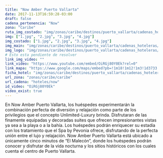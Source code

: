 ```yaml
---
title: "Now Amber Puerto Vallarta"
date: 2017-11-13T16:59:28-03:00
draft: false
cadena_pertenencia: "Now"
zona: "Caribe"
ruta_img_costado: "img/zonas/caribe/destinos/puerto_vallarta/cadenas_hoteleras/am_resort/now/now_amber_puerto_vallarta/imagenes_hotel/"
img: ["1.jpg", "2.jpg", "3.jpg", "4.jpg"]
img_costado: ["1.jpg", "2.jpg", "3.jpg", "4.jpg"]
img_main: "img/zonas/caribe/destinos/puerto_vallarta/cadenas_hoteleras/am_resort/now/now_amber_puerto_vallarta/now_amber_puerto_vallarta.jpg"
img_logo: "img/zonas/caribe/destinos/puerto_vallarta/cadenas_hoteleras/am_resort/now/now_amber_puerto_vallarta/logo_hotel/logo_now_amber_puerto_vallarta.jpg"
# Esto esta pendiente de resolver
link_img_video: ""
link_video: "https://www.youtube.com/embed/OiRGj80Y0Ek?rel=0"
link_mapa: "https://www.google.com/maps/embed?pb=!1m18!1m12!1m3!1d3733.9305885244476!2d-105.23366898507403!3d20.631685886214864!2m3!1f0!2f0!3f0!3m2!1i1024!2i768!4f13.1!3m3!1m2!1s0x842145657a24d143%3A0x16066a5bbd4876b8!2sNow+Amber+Puerto+Vallarta!5e0!3m2!1ses!2scl!4v1510603790898"
ficha_hotel: "img/zonas/caribe/destinos/puerto_vallarta/cadenas_hoteleras/am_resort/now/now_amber_puerto_vallarta/now_amber_puerto_vallarta.pdf"
url_zona: "zonas/caribe/caribe"
url_cadena: "hoteles/now"
id_video: "OiRGj80Y0Ek"
video_exist: true
---
```

En Now Amber Puerto Vallarta, los huéspedes experimentarán la combinación perfecta de diversión y relajación como parte de los privilegios que el concepto Unlimited-Luxury brinda. Disfrutaran de las finamente equipadas y decoradas suites que ofrecen impresionantes vistas ya sea a la playa o a la bahía. Los huéspedes podrán enriquecer su estadía con los tratamiento que el Spa by Pevonia ofrece, disfrutando de la perfecta unión entre el lujo y relajación. Now Amber Puerto Vallarta está ubicado a únicamente cinco minutos de “El Malecón”, donde los huéspedes podrán conocer y disfrutar de la vida nocturna y los sitios históricos con los cuales cuenta el centro de Puerto Vallarta.
